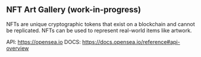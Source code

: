 ## NFT Art Gallery (work-in-progress)
NFTs are unique cryptographic tokens that exist on a blockchain and cannot be replicated. NFTs can be used to represent real-world items like artwork. 

API: https://opensea.io
DOCS: https://docs.opensea.io/reference#api-overview

